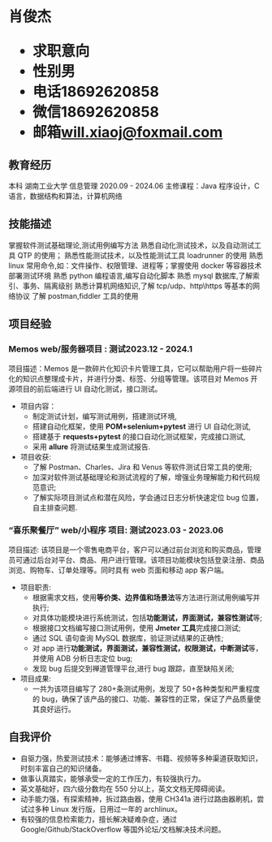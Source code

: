 <h1>
  <span>肖俊杰</span>
  <ul>
    <li><span>求职意向</span></li>
    <li><span>性别</span>男</li>
    <li><span>电话</span>18692620858</li>
    <li><span>微信</span>18692620858</li>
    <li><span>邮箱</span><a href="mailto:will.xiaoj@foxmail.com">will.xiaoj@foxmail.com</a></li>
  </ul>
</h1>

## 教育经历

本科 湖南工业大学 信息管理 <span class="right">2020.09 - 2024.06</span>
主修课程：Java 程序设计，C 语言，数据结构和算法，计算机网络

## 技能描述

掌握软件测试基础理论,测试用例编写方法
熟悉自动化测试技术，以及自动测试工具 QTP 的使用；
熟悉性能测试技术，以及性能测试工具 loadrunner 的使用
熟悉 linux 常用命令,如：文件操作、权限管理、进程等；掌握使用 docker 等容器技术部署测试环境
熟悉 python 编程语言,编写自动化脚本
熟悉 mysql 数据库,了解索引、事务、隔离级别
熟悉计算机网络知识,了解 tcp/udp、http\https 等基本的网络协议
了解 postman,fiddler 工具的使用

## 项目经验

### Memos web/服务器项目 <span class="role">:&nbsp;测试</span><span class="right">2023.12 - 2024.1</span>

项目描述：Memos 是一款碎片化知识卡片管理工具，它可以帮助用户将一些碎片化的知识点整理成卡片，并进行分类、标签、分组等管理。该项目对 Memos 开源项目的前后端进行 UI 自动化测试，接口测试。

- 项目内容：
  - 制定测试计划，编写测试用例，搭建测试环境,
  - 搭建自动化框架，使用 **POM+selenium+pytest** 进行 UI 自动化测试,
  - 搭建基于 **requests+pytest** 的接口自动化测试框架，完成接口测试,
  - 采用 **allure** 将测试结果生成测试报告.
- 项目收获:
  - 了解 Postman、Charles、Jira 和 Venus 等软件测试日常工具的使用;
  - 加深对软件测试基础理论和测试流程的了解，增强业务理解能力和代码规范意识;
  - 了解实际项目测试点和潜在风险，学会通过日志分析快速定位 bug 位置，自主排查问题.

### “喜乐聚餐厅” web/小程序 项目<span class="role">:&nbsp;测试</span><span class="right">2023.03 - 2023.06</span>

项目描述: 该项目是一个零售电商平台，客户可以通过前台浏览和购买商品，管理员可通过后台对平台、商品、用户进行管理。该项目功能模块包括登录注册、商品浏览、购物车、订单处理等。同时具有 web 页面和移动 app 客户端。

- 项目职责:
  - 根据需求文档，使用**等价类、边界值和场景法**等方法进行测试用例编写并执行;
  - 对具体功能模块进行系统测试，包括**功能测试，界面测试，兼容性测试**等;
  - 根据接口文档编写接口测试用例，使用 **Jmeter 工具**完成接口测试;
  - 通过 SQL 语句查询 MySQL 数据库，验证测试结果的正确性;
  - 对 app 进行**功能测试，界面测试，兼容性测试，权限测试，中断测试**等，并使用 ADB 分析日志定位 bug;
  - 发现 bug 后提交到禅道管理平台,进行 bug 跟踪，直至缺陷关闭;
- 项目成果:
  - 一共为该项目编写了 280+条测试用例，发现了 50+各种类型和严重程度的 bug，确保了该产品的接口、功能、兼容性的正常，保证了产品质量使其良好运行。

## 自我评价

- 自驱力强，热爱测试技术：能够通过博客、书籍、视频等多种渠道获取知识，时刻丰富自己的知识储备。
- 做事认真踏实，能够承受一定的工作压力，有较强执行力。
- 英文基础好，四六级分数均在 550 分以上，英文文档无障碍阅读。
- 动手能力强，有探索精神，拆过路由器，使用 CH341a 进行过路由器刷机，尝试过多种 Linux 发行版，日用过一年的 archlinux。
- 有较强的信息检索能力，擅长解决疑难杂症，通过 Google/Github/StackOverflow 等国外论坛/文档解决技术问题。
